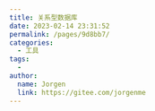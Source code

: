```yaml
---
title: 关系型数据库
date: 2023-02-14 23:31:52
permalink: /pages/9d8bb7/
categories:
  - 工具
tags:
  - 
author: 
  name: Jorgen
  link: https://gitee.com/jorgenme
---
```

